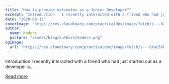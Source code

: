 ```yaml
---
title: "How to provide estimates as a Junior Developer?"
excerpt: "Introduction   I recently interacted with a friend who had just started out as a developer a..."
date: "2020-08-13"
coverImage: "https://res.cloudinary.com/practicaldev/image/fetch/s---8Xuc58R--/c_imagga_scale,f_auto,fl_progressive,h_420,q_auto,w_1000/https://dev-to-uploads.s3.amazonaws.com/i/owkmrz8v0nqch0kzrarq.png"
author:
  name: Koders
  picture: "assets/blog/authors/koders.png"
ogImage:
  url: "https://res.cloudinary.com/practicaldev/image/fetch/s---8Xuc58R--/c_imagga_scale,f_auto,fl_progressive,h_420,q_auto,w_1000/https://dev-to-uploads.s3.amazonaws.com/i/owkmrz8v0nqch0kzrarq.png"
---
```


Introduction I recently interacted with a friend who had just started out as a developer a...

[Read more](https://dev.to/skaytech/how-to-provide-estimates-as-a-junior-developer-a2n)
